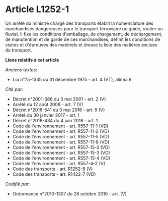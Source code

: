 # Article L1252-1

Un arrêté du ministre chargé des transports établit la nomenclature des marchandises dangereuses pour le transport
ferroviaire ou guidé, routier ou fluvial. Il fixe les conditions d'emballage, de chargement, de déchargement, de manutention
et de garde de ces marchandises, définit les conditions de visites et d'épreuves des matériels et dresse la liste des
matières exclues du transport.

**Liens relatifs à cet article**

_Anciens textes_:

  - Loi n°75-1335 du 31 décembre 1975 - art. 4 (VT), alinéa 8

_Cité par_:

  - Décret n°2001-386 du 3 mai 2001 - art. 2 (V)
  - Arrêté du 12 août 2008 - art. 7 (V)
  - Décret n°2016-541 du 3 mai 2016 - art. 9 (V)
  - Arrêté du 30 janvier 2017 - art. 1
  - Décret n°2018-434 du 4 juin 2018 - art. 1
  - Code de l'environnement - art. R557-11-1 (VD)
  - Code de l'environnement - art. R557-11-2 (VD)
  - Code de l'environnement - art. R557-11-5 (VD)
  - Code de l'environnement - art. R557-11-8 (VD)
  - Code de l'environnement - art. R557-15-2 (VD)
  - Code de l'environnement - art. R557-15-3 (VD)
  - Code de l'environnement - art. R557-15-4 (VD)
  - Code de l'environnement - art. R557-4-2 (V)
  - Code des transports - art. R1252-8 (V)
  - Code des transports - art. R1422-7 (VD)

_Codifié par_:

  - Ordonnance n°2010-1307 du 28 octobre 2010 - art. (V)
